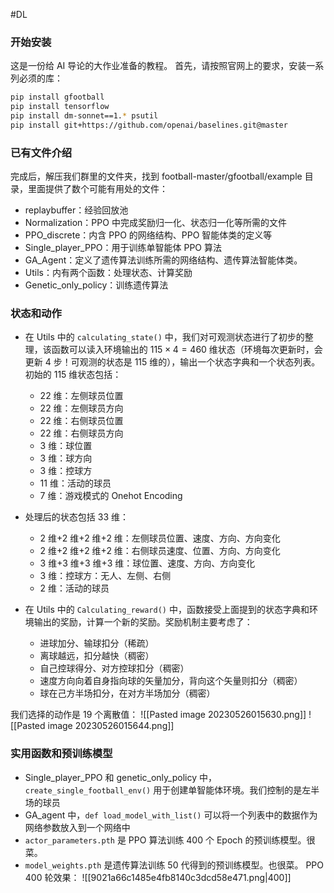 #DL 


### 开始安装
这是一份给 AI 导论的大作业准备的教程。
首先，请按照官网上的要求，安装一系列必须的库：
```bash
pip install gfootball
pip install tensorflow 
pip install dm-sonnet==1.* psutil
pip install git+https://github.com/openai/baselines.git@master
```

### 已有文件介绍
完成后，解压我们群里的文件夹，找到 football-master/gfootball/example 目录，里面提供了数个可能有用处的文件：
- replaybuffer：经验回放池
- Normalization：PPO 中完成奖励归一化、状态归一化等所需的文件
- PPO_discrete：内含 PPO 的网络结构、PPO 智能体类的定义等
- Single_player_PPO：用于训练单智能体 PPO 算法
- GA_Agent：定义了遗传算法训练所需的网络结构、遗传算法智能体类。
- Utils：内有两个函数：处理状态、计算奖励
- Genetic_only_policy：训练遗传算法

### 状态和动作
- 在 Utils 中的 `calculating_state()` 中，我们对可观测状态进行了初步的整理，该函数可以读入环境输出的  $115\times 4 = 460$ 维状态（环境每次更新时，会更新 4 步！可观测的状态是 115 维的），输出一个状态字典和一个状态列表。初始的 115 维状态包括：
	- 22 维：左侧球员位置
	- 22 维：左侧球员方向
	- 22 维：右侧球员位置
	- 22 维：右侧球员方向
	- 3 维：球位置
	- 3 维：球方向
	- 3 维：控球方
	- 11 维：活动的球员
	- 7 维：游戏模式的 Onehot Encoding
- 处理后的状态包括 33 维：
	- 2 维+2 维+2 维+2 维：左侧球员位置、速度、方向、方向变化
	- 2 维+2 维+2 维+2 维：右侧球员速度、位置、方向、方向变化
	- 3 维+3 维+3 维+3 维：球位置、速度、方向、方向变化
	- 3 维：控球方：无人、左侧、右侧
	- 2 维：活动的球员

- 在 Utils 中的 `Calculating_reward()` 中，函数接受上面提到的状态字典和环境输出的奖励，计算一个新的奖励。奖励机制主要考虑了：
	- 进球加分、输球扣分（稀疏）
	- 离球越远，扣分越快（稠密）
	- 自己控球得分、对方控球扣分（稠密）
	- 速度方向向着自身指向球的矢量加分，背向这个矢量则扣分（稠密）
	- 球在己方半场扣分，在对方半场加分（稠密）

我们选择的动作是 19 个离散值：
![[Pasted image 20230526015630.png]]
![[Pasted image 20230526015644.png]]

### 实用函数和预训练模型
- Single_player_PPO 和 genetic_only_policy 中，`create_single_football_env()` 用于创建单智能体环境。我们控制的是左半场的球员
- GA_agent 中，`def load_model_with_list()` 可以将一个列表中的数据作为网络参数放入到一个网络中
- `actor_parameters.pth` 是 PPO 算法训练 400 个 Epoch 的预训练模型。很菜。
- `model_weights.pth` 是遗传算法训练 50 代得到的预训练模型。也很菜。
PPO 400 轮效果：
![[9021a66c1485e4fb8140c3dcd58e471.png|400]]
